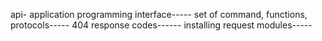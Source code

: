 api- application programming interface-----
set of command, functions, protocols-----
404 response codes------
installing request modules-----
